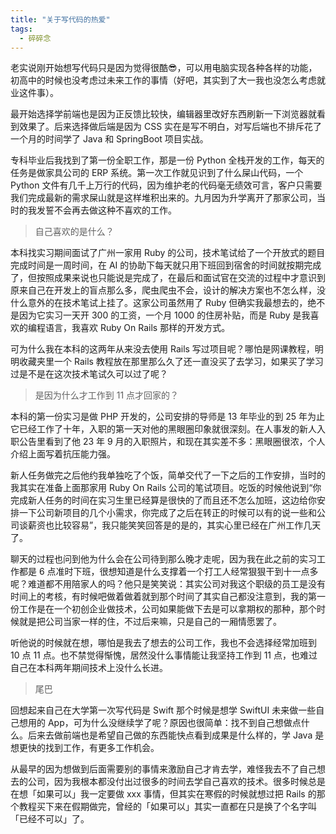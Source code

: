 ```yaml
---
title: "关于写代码的热爱"
tags:
  - 碎碎念
---
```


老实说刚开始想写代码只是因为觉得很酷😎，可以用电脑实现各种各样的功能，初高中的时候也没考虑过未来工作的事情（好吧，其实到了大一我也没怎么考虑就业这件事）。

最开始选择学前端也是因为正反馈比较快，编辑器里改好东西刷新一下浏览器就看到效果了。后来选择做后端是因为 CSS 实在是写不明白，对写后端也不排斥花了一个月的时间学了 Java 和 SpringBoot 项目实战。

专科毕业后我找到了第一份全职工作，那是一份 Python 全栈开发的工作，每天的任务是做家具公司的 ERP 系统。第一次工作就见识到了什么屎山代码，一个 Python 文件有几千上万行的代码，因为维护老的代码毫无绩效可言，客户只需要我们完成最新的需求屎山就是这样堆积出来的。九月因为升学离开了那家公司，当时的我发誓不会再去做这种不喜欢的工作。

>  自己喜欢的是什么？

本科找实习期间面试了广州一家用 Ruby 的公司，技术笔试给了一个开放式的题目完成时间是一周时间，在 AI 的协助下每天就只用下班回到宿舍的时间就按期完成了，但按照成果来说也只能说是完成了，在最后和面试官在交流的过程中才意识到原来自己在开发上的盲点那么多，爬虫爬虫不会，设计的解决方案也不怎么样，没什么意外的在技术笔试上挂了。这家公司虽然用了 Ruby 但确实我最想去的，绝不是因为它实习一天开 300 的工资，一个月 1000 的住房补贴，而是 Ruby 是我喜欢的编程语言，我喜欢 Ruby On Rails 那样的开发方式。

可为什么我在本科的这两年从来没去使用 Rails 写过项目呢？哪怕是网课教程，明明收藏夹里一个 Rails 教程放在那里那么久了还一直没买了去学习，如果买了学习过是不是在这次技术笔试久可以过了呢？

> 是因为什么才工作到 11 点才回家的？

本科的第一份实习是做 PHP 开发的，公司安排的导师是 13 年毕业的到 25 年为止它已经工作了十年，入职的第一天对他的黑眼圈印象就很深刻。在人事发的新人入职公告里看到了他 23 年 9 月的入职照片，和现在其实差不多：黑眼圈很浓，个人介绍上面写着抗压能力强。

新人任务做完之后他约我单独吃了个饭，简单交代了一下之后的工作安排，当时的我其实在准备上面那家用 Ruby  On Rails 公司的笔试项目。吃饭的时候他说到“你完成新人任务的时间在实习生里已经算是很快的了而且还不怎么加班，这边给你安排一下公司新项目的几个小需求，你完成了之后在转正的时候可以有的说一些和公司谈薪资也比较容易”，我只能笑笑回答是的是的，其实心里已经在广州工作几天了。

聊天的过程也问到他为什么会在公司待到那么晚才走呢，因为我在此之前的实习工作都是 6 点准时下班，很想知道是什么支撑着一个打工人经常狠狠干到十一点多呢？难道都不用陪家人的吗？他只是笑笑说：其实公司对我这个职级的员工是没有时间上的考核，有时候吧做着做着就到那个时间了其实自己都没注意到，我的第一份工作是在一个初创企业做技术，公司如果能做下去是可以拿期权的那种，那个时候就是把公司当家一样的住，不过后来嘛，只是自己的一厢情愿罢了。

听他说的时候就在想，哪怕是我去了想去的公司工作，我也不会选择经常加班到 10 点 11 点。也不禁觉得惭愧，居然没什么事情能让我坚持工作到 11 点，也难过自己在本科两年期间技术上没什么长进。

> 尾巴

回想起来自己在大学第一次写代码是 Swift 那个时候是想学 SwiftUI 未来做一些自己想用的 App，可为什么没继续学了呢？原因也很简单：找不到自己想做点什么。后来去做前端也是希望自己做的东西能快点看到成果是什么样的，学 Java 是想更快的找到工作，有更多工作机会。

从最早的因为想做到后面需要别的事情来激励自己才肯去学，难怪我去不了自己想去的公司，因为我根本都没付出过很多的时间去学自己喜欢的技术。很多时候总是在想「如果可以」我一定要做 xxx 事情，但其实在寒假的时候就想过把 Rails 的那个教程买下来在假期做完，曾经的「如果可以」其实一直都在只是换了个名字叫「已经不可以」了。